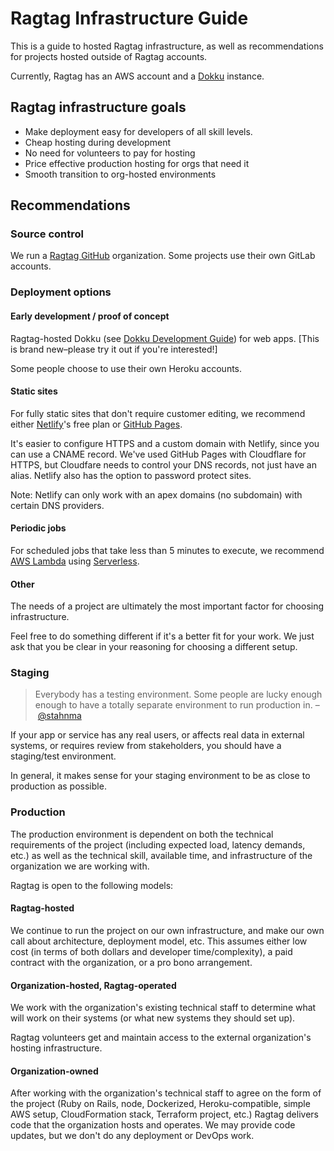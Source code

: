 # Ragtag Infrastructure Guide

This is a guide to hosted Ragtag infrastructure, as well as recommendations for projects hosted outside of Ragtag accounts.

Currently, Ragtag has an AWS account and a [Dokku](http://dokku.viewdocs.io/dokku/) instance.

## Ragtag infrastructure goals

- Make deployment easy for developers of all skill levels.
- Cheap hosting during development
- No need for volunteers to pay for hosting
- Price effective production hosting for orgs that need it
- Smooth transition to org-hosted environments

## Recommendations

### Source control

We run a [Ragtag GitHub](https://github.com/ragtagteam) organization. Some projects use their own GitLab accounts.

### Deployment options

#### Early development / proof of concept

Ragtag-hosted Dokku (see [Dokku Development Guide](guides/Dokku.md)) for web apps. [This is brand new–please try it out if you're interested!]

Some people choose to use their own Heroku accounts.

#### Static sites

For fully static sites that don't require customer editing, we recommend either [Netlify](https://www.netlify.com)'s free plan or [GitHub Pages](https://pages.github.com/).

It's easier to configure HTTPS and a custom domain with Netlify, since you can use a CNAME record. We've used GitHub Pages with Cloudflare for HTTPS, but Cloudfare needs to control your DNS records, not just have an alias. Netlify also has the option to password protect sites.

Note: Netlify can only work with an apex domains (no subdomain) with certain DNS providers.

#### Periodic jobs

For scheduled jobs that take less than 5 minutes to execute, we recommend [AWS Lambda](https://aws.amazon.com/lambda/) using [Serverless](https://serverless.com/).

#### Other

The needs of a project are ultimately the most important factor for choosing infrastructure.

Feel free to do something different if it's a better fit for your work. We just ask that you be clear in your reasoning for choosing a different setup.

### Staging

> Everybody has a testing environment. Some people are lucky enough enough to have a totally separate environment to run production in. – [@stahnma](https://twitter.com/stahnma/status/634849376343429120)

If your app or service has any real users, or affects real data in external systems, or requires review from stakeholders, you should have a staging/test environment.

In general, it makes sense for your staging environment to be as close to production as possible.

### Production

The production environment is dependent on both the technical requirements of the project (including expected load, latency demands, etc.) as well as the technical skill, available time, and infrastructure of the organization we are working with.

Ragtag is open to the following models:

#### Ragtag-hosted

We continue to run the project on our own infrastructure, and make our own call about architecture, deployment model, etc. This assumes either low cost (in terms of both dollars and developer time/complexity), a paid contract with the organization, or a pro bono arrangement.

#### Organization-hosted, Ragtag-operated

We work with the organization's existing technical staff to determine what will work on their systems (or what new systems they should set up).

Ragtag volunteers get and maintain access to the external organization's hosting infrastructure.

#### Organization-owned

After working with the organization's technical staff to agree on the form of the project (Ruby on Rails, node, Dockerized, Heroku-compatible, simple AWS setup, CloudFormation stack, Terraform project, etc.) Ragtag delivers code that the organization hosts and operates. We may provide code updates, but we don't do any deployment or DevOps work.